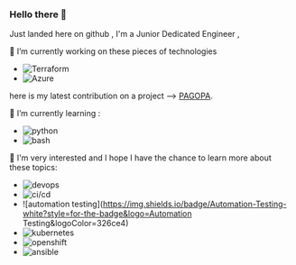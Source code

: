 ### Hello there 👋
Just landed here on github , I'm a Junior Dedicated Engineer ,


🔭 I’m currently working on these pieces of technologies
- ![Terraform](https://img.shields.io/badge/Terraform-white?style=for-the-badge&logo=Terraform&logoColor=7c43ba)
- ![Azure](https://img.shields.io/badge/Azure-white?style=for-the-badge&logo=Azure&logoColor=white)

here is my latest contribution on a project --> [PAGOPA](https://github.com/pagopa/pm-infra/blob/stable/src/pmanager/app/alerts.tf).



🌱 I’m currently learning :
- ![python](https://img.shields.io/badge/Python-white?style=for-the-badge&logo=Python&logoColor=386e9f)
- ![bash](https://img.shields.io/badge/Bash-white?style=for-the-badge&logo=Bash&logoColor=white)


🤔 I'm very interested and I hope I have the chance to learn more about these topics:
- ![devops](https://img.shields.io/badge/Devops-white?style=for-the-badge&logo=Devops&logoColor=326ce4)
- ![ci/cd](https://img.shields.io/badge/CI/CD-white?style=for-the-badge&logo=CI/CD&logoColor=326ce4)
- ![automation testing](https://img.shields.io/badge/Automation-Testing-white?style=for-the-badge&logo=Automation Testing&logoColor=326ce4)
- ![kubernetes](https://img.shields.io/badge/Kubernetes-white?style=for-the-badge&logo=Kubernetes&logoColor=326ce4)
- ![openshift](https://img.shields.io/badge/Openshift-white?style=for-the-badge&logo=Openshift&logoColor=eb2126)
- ![ansible](https://img.shields.io/badge/Ansible-white?style=for-the-badge&logo=Ansible&logoColor=black)




<!--
  ALL ICONS THAT IM USING ARE FROM simple-icons.org AND shields.io
-->
